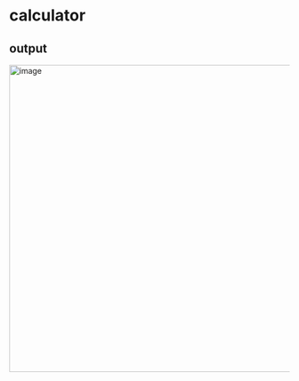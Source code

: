 # calculator

## output

<img width="715" height="552" alt="image" src="https://github.com/user-attachments/assets/21e23b49-6f44-4b42-a295-2e79308e614d" />
